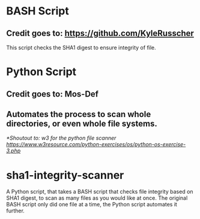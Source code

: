 # BASH Script
**Credit goes to: https://github.com/KyleRusscher**
---------------------------------------------------
This script checks the SHA1 digest to ensure integrity of file. 

# Python Script
**Credit goes to: Mos-Def**
---------------------------
Automates the process to scan whole directories, or even whole file systems. 
------------------------------------------------------------------------------
_*Shoutout to: w3 for the python file scanner https://www.w3resource.com/python-exercises/os/python-os-exercise-3.php_

# sha1-integrity-scanner
A Python script, that takes a BASH script that checks file integrity based on SHA1 digest, to scan as many files as you would like at once.  The original BASH script only did one file at a time, the Python script automates it further. 
